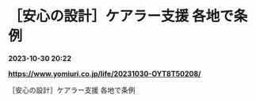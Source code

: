 # ［安心の設計］ケアラー支援 各地で条例

**2023-10-30 20:22**

**https://www.yomiuri.co.jp/life/20231030-OYT8T50208/**

［安心の設計］ケアラー支援 各地で条例